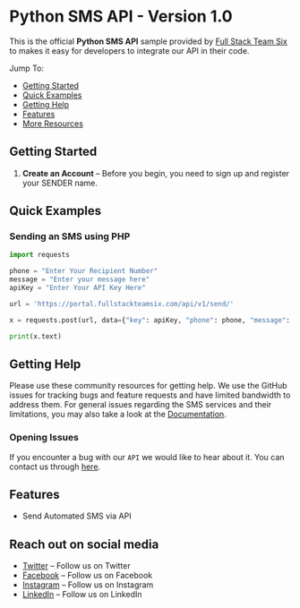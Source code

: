 # Python SMS API - Version 1.0

This is the official **Python SMS API** sample provided by [Full Stack Team Six](https://fullstackteamsix.com/) to makes it easy for developers to integrate our API in their code.

Jump To:
* [Getting Started](#Getting-Started)
* [Quick Examples](#Quick-Examples)
* [Getting Help](#Getting-Help)
* [Features](#Features) 
* [More Resources](#Resources) 

## Getting Started

1. **Create an Account** – Before you begin, you need to
   sign up and register your SENDER name.
 

## Quick Examples

### Sending an SMS using PHP

```python
import requests

phone = "Enter Your Recipient Number"
message = "Enter your message here"
apiKey = "Enter Your API Key Here"

url = 'https://portal.fullstackteamsix.com/api/v1/send/'

x = requests.post(url, data={"key": apiKey, "phone": phone, "message": message}, verify=True)

print(x.text)

```

## Getting Help

Please use these community resources for getting help. We use the GitHub issues for tracking bugs and feature requests and have limited bandwidth to address them.
For general issues regarding the SMS services and their limitations, you may also take a look at the [Documentation](https://fullstackteamsix.com/docs).


### Opening Issues

If you encounter a bug with our `API` we would like to hear about it. You can contact us through [here](https://fullstackteamsix.com/contacts.html).

## Features

* Send Automated SMS via API
 
## Reach out on social media

* [Twitter](www.twitter.com/fullstackteam6) – Follow us on Twitter 
* [Facebook](https://web.facebook.com/fullstackteamsix/) – Follow us on Facebook 
* [Instagram](https://www.instagram.com/full_stack_team_six/) – Follow us on Instagram 
* [LinkedIn](https://www.linkedin.com/company/full-stack-team-six) – Follow us on LinkedIn 

